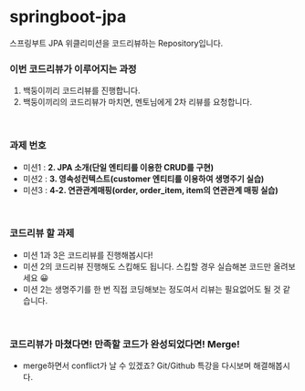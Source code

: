 # springboot-jpa
스프링부트 JPA 위클리미션을 코드리뷰하는 Repository입니다.

### 이번 코드리뷰가 이루어지는 과정
1. 백둥이끼리 코드리뷰를 진행합니다.
2. 백둥이끼리의 코드리뷰가 마치면, 멘토님에게 2차 리뷰를 요청합니다.  
<br/>

### 과제 번호
- 미션1 : **2. JPA 소개(단일 엔티티를 이용한 CRUD를 구현)** 
- 미션2 : **3. 영속성컨텍스트(customer 엔티티를 이용하여 생명주기 실습)**
- 미션3 : **4-2. 연관관계매핑(order, order_item, item의 연관관계 매핑 실습)**    
<br/>

### 코드리뷰 할 과제
- 미션 1과 3은 코드리뷰를 진행해봅시다!
- 미션 2의 코드리뷰 진행해도 스킵해도 됩니다. 스킵할 경우 실습해본 코드만 올려보세요 😀
- 미션 2는 생명주기를 한 번 직접 코딩해보는 정도여서 리뷰는 필요없어도 될 것 같습니다.
<br/>

### 코드리뷰가 마쳤다면! 만족할 코드가 완성되었다면! Merge!
- merge하면서 conflict가 날 수 있겠죠? Git/Github 특강을 다시보며 해결해봅시다.
